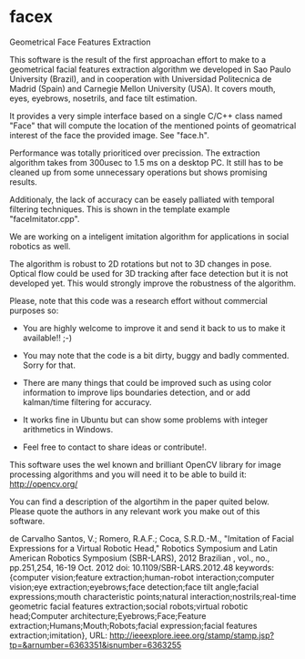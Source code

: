 facex
=====

Geometrical Face Features Extraction


This software is the result of the first approachan effort to make to a geometrical 
facial features extraction algorithm we developed in Sao Paulo University (Brazil), 
and in cooperation with Universidad Politecnica de Madrid (Spain) and Carnegie Mellon 
University (USA). It covers mouth, eyes, eyebrows, nosetrils, and face tilt estimation.

It provides a very simple interface based on a single C/C++ class named "Face" that 
will compute the location of the mentioned points of geomatrical interest of the face 
the provided image. See "face.h".

Performance was totally prioriticed over precission. The extraction algorithm takes 
from 300usec to 1.5 ms on a desktop PC. It still has to be cleaned up from some 
unnecessary operations but shows promising results. 

Additionaly, the lack of accuracy can be easely palliated with temporal filtering 
techniques. This is shown in the template example "faceImitator.cpp".

We are working on a inteligent imitation algorithm for applications in social robotics
as well.

The algorithm is robust to 2D rotations but not to 3D changes in pose. Optical flow 
could be used for 3D tracking after face detection but it is not developed yet. This 
would strongly improve the robustness of the algorithm.


Please, note that this code was a research effort without commercial purposes so:

  
  - You are highly welcome to improve it and send it back to us to make it available!! ;-)

  - You may note that the code is a bit dirty, buggy and badly commented. Sorry for that.
  
  - There are many things that could be improved such as using color information to
    improve lips boundaries detection, and or add kalman/time filtering for accuracy.
  
  - It works fine in Ubuntu but can show some problems with integer arithmetics in Windows.

  - Feel free to contact to share ideas or contribute!.
  
This software uses the wel known and brilliant OpenCV library for image processing 
algorithms and you will need it to be able to build it: http://opencv.org/

You can find a description of the algortihm in the paper quited below. Please quote the
authors in any relevant work you make out of this software.


de Carvalho Santos, V.; Romero, R.A.F.; Coca, S.R.D.-M., "Imitation of Facial Expressions for a Virtual Robotic Head," Robotics Symposium and Latin American Robotics Symposium (SBR-LARS), 2012 Brazilian , vol., no., pp.251,254, 16-19 Oct. 2012
doi: 10.1109/SBR-LARS.2012.48
keywords: {computer vision;feature extraction;human-robot interaction;computer vision;eye extraction;eyebrows;face detection;face tilt angle;facial expressions;mouth characteristic points;natural interaction;nostrils;real-time geometric facial features extraction;social robots;virtual robotic head;Computer architecture;Eyebrows;Face;Feature extraction;Humans;Mouth;Robots;facial expression;facial features extraction;imitation},
URL: http://ieeexplore.ieee.org/stamp/stamp.jsp?tp=&arnumber=6363351&isnumber=6363255
